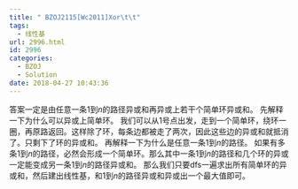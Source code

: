 ```yaml
---
title: " BZOJ2115[Wc2011]Xor\t\t"
tags:
  - 线性基
url: 2996.html
id: 2996
categories:
  - BZOJ
  - Solution
date: 2018-04-27 10:43:36
---
```


答案一定是由任意一条$1$到$n$的路径异或和再异或上若干个简单环异或和。 先解释一下为什么可以异或上简单环。 我们可以从$1$号点出发，走到一个简单环，绕环一圈，再原路返回。这样除了环，每条边都被走了两次，因此这些边的异或和就抵消了。只剩下了环的异或和。 再解释一下为什么是任意一条$1$到$n$的路径。 如果有多条$1$到$n$的路径，必然会形成一个简单环。那么其中一条$1$到$n$的路径和几个环的异或一定能变成另一条$1$到$n$的路径异或和。 那么我们只要dfs一遍求出所有简单环的异或和，然后建出线性基，和$1$到$n$的路径异或和异或出一个最大值即可。